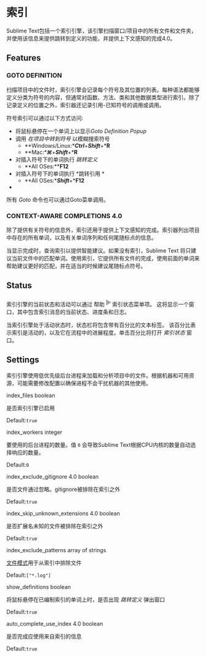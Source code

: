 # 索引

Sublime Text包括一个索引引擎，该引擎扫描窗口/项目中的所有文件和文件夹，并使用该信息来提供跳转到定义的功能，并提供上下文感知的完成4.0。

## Features

### GOTO DEFINITION

扫描项目中的文件时，索引引擎会记录每个符号及其位置的列表。每种语法都能够定义分类为符号的内容，但通常对函数、方法、类和其他数据类型进行索引。除了记录定义的位置之外，索引器还记录引用-已知符号的调用或调用。

符号索引可以通过以下方式访问:


*   将鼠标悬停在一个单词上以显示*Goto Definition Popup*
*   调用 *在项目中转到符号* 以模糊搜索符号
    *   **Windows/Linux:****Ctrl***+***Shift***+***R**
    *   **Mac:****⌘***+***Shift***+***R**
*   对插入符号下的单词执行 *跳转定义*
    *   **All OSes:****F12**
*   对插入符号下的单词执行 *跳转引用 *
    *   **All OSes:****Shift***+***F12**
*
所有 *Goto* 命令也可以通过Goto菜单调用。

### CONTEXT-AWARE COMPLETIONS 4.0

除了提供有关符号的信息外，索引还用于提供上下文感知的完成。索引器列出项目中存在的所有单词，以及有关单词序列和任何尾随标点的信息。

当显示完成时，查询索引以提供智能建议。如果没有索引，Sublime Text 将只建议当前文件中的匹配单词。使用索引，它提供所有文件的完成，使用前面的单词来帮助建议更好的匹配，并在适当的时候建议尾随标点符号。

## Status

索引引擎的当前状态和活动可以通过 帮助![▶](images/right.svg)索引状态菜单项。 这将显示一个窗口，其中包含索引消息的当前状态、进度条和日志。

当索引引擎处于活动状态时，状态栏将包含带有百分比的文本标签。 该百分比表示索引是活动的，以及它在流程中的进展程度。单击百分比将打开 *索引状态* 窗口。

## Settings

索引引擎使用低优先级后台进程来加载和分析项目中的文件。根据机器和可用资源，可能需要修改配置以确保进程不会干扰机器的其他使用。

index\_files boolean

是否索引引擎已启用

Default:`true`

index\_workers integer

要使用的后台进程的数量。值 `0` 会导致Sublime Text根据CPU内核的数量自动选择响应的数量。

Default:`0`

index\_exclude\_gitignore 4.0 boolean

是否文件通过忽略。gitignore被排除在索引之外

Default:`true`

index\_skip\_unknown\_extensions 4.0 boolean

是否扩展名未知的文件被排除在索引之外

Default:`true`

index\_exclude\_patterns array of strings

[文件模式](file_patterns)用于从索引中排除文件

Default:`["*.log"]`

show\_definitions boolean

将鼠标悬停在已编制索引的单词上时，是否出现 *跳转定义* 弹出窗口

Default:`true`

auto\_complete\_use\_index 4.0 boolean

是否完成应使用来自索引的信息

Default:`true`